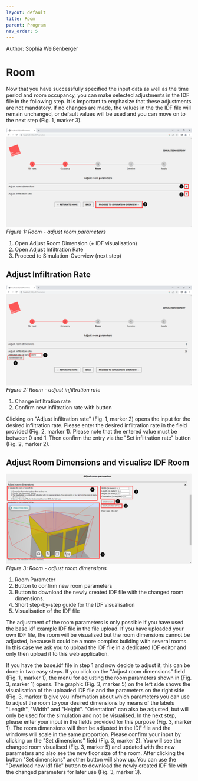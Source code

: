 ```yaml
---
layout: default
title: Room
parent: Program
nav_order: 5
---
```


Author: Sophia Weißenberger 
# Room

Now that you have successfully specified the input data as well as the time period and room occupancy, you can make selected adjustments in the IDF file in the following step. It is important to emphasize that these adjustments are not mandatory. If no changes are made, the values in the the IDF file will remain unchanged, or default values will be used and you can move on to the next step (Fig. 1, marker 3).

![Figg. 1](images/RoomParameter1Marker.PNG)
*Figure 1: Room - adjust room parameters*

1. Open Adjust Room Dimension (+ IDF visualisation)
2. Open Adjust Infiltration Rate
3. Proceed to Simulation-Overview (next step)

   
## Adjust Infiltration Rate

![Figg. 2](images/RoomParameter2Marker.PNG)
*Figure 2: Room - adjust infiltration rate*

1. Change infiltration rate
2. Confirm new infiltration rate with button
   
Clicking on "Adjust infiltration rate" (Fig. 1, marker 2) opens the input for the desired infiltration rate. Please enter the desired infiltration rate in the field provided (Fig. 2, marker 1). Please note that the entered value must be between 0 and 1. Then confirm the entry via the "Set infiltration rate" button (Fig. 2, marker 2). 

## Adjust Room Dimensions and visualise IDF Room

![Figg. 3](images/RoomParameter4Marker.PNG)
*Figure 3: Room - adjust room dimensions*

1. Room Parameter
2. Button to confirm new room parameters
3. Button to download the newly created IDF file with the changed room dimensions.
4. Short step-by-step guide for the IDF visualisation
5. Visualisation of the IDF file 

The adjustment of the room parameters is only possible if you have used the base.idf example IDF file in the file upload. If you have uploaded your own IDF file, the room will be visualised but the room dimensions cannot be adjusted, because it could be a more complex building with several rooms. In this case we ask you to upload the IDF file in a dedicated IDF editor and only then upload it to this web application.

If you have the base.idf file in step 1 and now decide to adjust it, this can be done in two easy steps. If you click on the "Adjust room dimensions" field (Fig. 1, marker 1), the menu for adjusting the room parameters shown in (Fig. 3, marker 1) opens. The graphic (Fig. 3, marker 5) on the left side shows the visualisation of the uploaded IDF file and the parameters on the right side (Fig. 3, marker 1) give you information about which parameters you can use to adjust the room to your desired dimensions by means of the labels "Length", "Width" and "Height". "Orientation" can also be adjusted, but will only be used for the simulation and not be visualised. In the next step, please enter your input in the fields provided for this purpose (Fig. 3, marker 1). The room dimensions will then be adjusted in the IDF file and the windows will scale in the same proportion. Please confirm your input by clicking on the "Set dimensions" field (Fig. 3, marker 2). You will see the changed room visualised (Fig. 3, marker 5) and updated with the new parameters and also see the new floor size of the room. After clicking the button "Set dimensions" another button will show up. You can use the "Download new idf file" button to download the newly created IDF file with the changed parameters for later use (Fig. 3, marker 3). 
